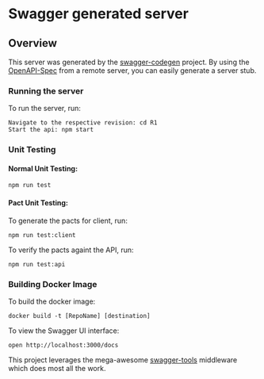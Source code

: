 # Swagger generated server

## Overview
This server was generated by the [swagger-codegen](https://github.com/swagger-api/swagger-codegen) project.  By using the [OpenAPI-Spec](https://github.com/OAI/OpenAPI-Specification) from a remote server, you can easily generate a server stub.


### Running the server
To run the server, run:

```
Navigate to the respective revision: cd R1
Start the api: npm start
```

### Unit Testing
#### Normal Unit Testing:

```
npm run test
```

#### Pact Unit Testing:
To generate the pacts for client, run:

```
npm run test:client
```
To verify the pacts againt the API, run:

```
npm run test:api
```

### Building Docker Image
To build the docker image:

```
docker build -t [RepoName] [destination]
```


To view the Swagger UI interface:

```
open http://localhost:3000/docs
```


This project leverages the mega-awesome [swagger-tools](https://github.com/apigee-127/swagger-tools) middleware which does most all the work.
